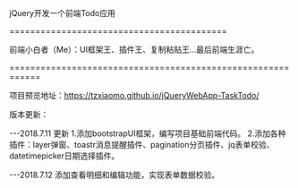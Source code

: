
jQuery开发一个前端Todo应用

==========================================

前端小白者（Me）：UI框架王、插件王、复制粘贴王...最后前端生涯亡。

============================================================

项目预览地址：https://tzxiaomo.github.io/jQueryWebApp-TaskTodo/

版本更新：

---2018.7.11 更新
   1.添加bootstrapUI框架，编写项目基础前端代码。
   2.添加各种插件：layer弹窗、toastr消息提醒插件、pagination分页插件、jq表单校验、datetimepicker日期选择插件。

---2018.7.12  添加查看明细和编辑功能，实现表单数据校验。
